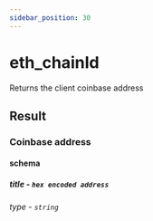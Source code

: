 ```yaml
---
sidebar_position: 30
---
```


# eth_chainId

Returns the client coinbase address

## Result

### Coinbase address

#### schema
##### title - `hex encoded address`
###### type - `string`
